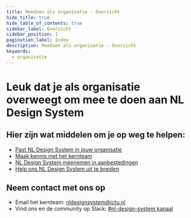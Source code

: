 ```yaml
---
title: Meedoen als organisatie - Overzicht
hide_title: true
hide_table_of_contents: true
sidebar_label: Overzicht
sidebar_position: 1
pagination_label: Index
description: Meedoen als organisatie - Overzicht
keywords:
  - organisatie
---
```


# Leuk dat je als organisatie overweegt om mee te doen aan NL Design System

## Hier zijn wat middelen om je op weg te helpen:

- [Past NL Design System in jouw organisatie](01-nlds-wat-voor-jouw-organisatie.md)
- [Maak kennis met het kernteam](02-maak-kennis-met-het-kernteam.md)
- [NL Design System meenemen in aanbestedingen](03-nlds-in-aanbesteding.md)
- [Help ons NL Design System uit te breiden](04-bijdrage-leveren.md)

## Neem contact met ons op

<!-- KLOPT DIT E-MAIL ADRESS? -->

- Email het kernteam: [nldesignsystem@ictu.nl](mailto:nldesignsystem@ictu.nl)
- Vind ons en de community op Slack: [#nl-design-system kanaal](https://praatmee.codefor.nl)
